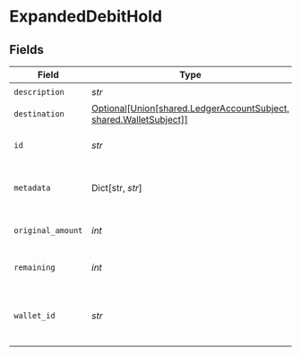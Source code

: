 # ExpandedDebitHold


## Fields

| Field                                                                                                | Type                                                                                                 | Required                                                                                             | Description                                                                                          | Example                                                                                              |
| ---------------------------------------------------------------------------------------------------- | ---------------------------------------------------------------------------------------------------- | ---------------------------------------------------------------------------------------------------- | ---------------------------------------------------------------------------------------------------- | ---------------------------------------------------------------------------------------------------- |
| `description`                                                                                        | *str*                                                                                                | :heavy_check_mark:                                                                                   | N/A                                                                                                  |                                                                                                      |
| `destination`                                                                                        | [Optional[Union[shared.LedgerAccountSubject, shared.WalletSubject]]](../../models/shared/subject.md) | :heavy_minus_sign:                                                                                   | N/A                                                                                                  |                                                                                                      |
| `id`                                                                                                 | *str*                                                                                                | :heavy_check_mark:                                                                                   | The unique ID of the hold.                                                                           |                                                                                                      |
| `metadata`                                                                                           | Dict[str, *str*]                                                                                     | :heavy_check_mark:                                                                                   | Metadata associated with the hold.                                                                   |                                                                                                      |
| `original_amount`                                                                                    | *int*                                                                                                | :heavy_check_mark:                                                                                   | Original amount on hold                                                                              | 100                                                                                                  |
| `remaining`                                                                                          | *int*                                                                                                | :heavy_check_mark:                                                                                   | Remaining amount on hold                                                                             | 10                                                                                                   |
| `wallet_id`                                                                                          | *str*                                                                                                | :heavy_check_mark:                                                                                   | The ID of the wallet the hold is associated with.                                                    |                                                                                                      |